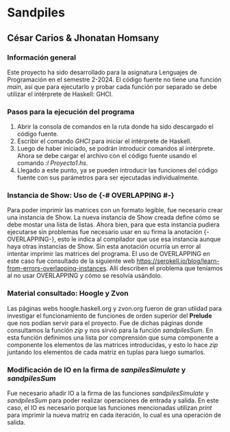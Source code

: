 # Sandpiles

## César Carios & Jhonatan Homsany

### Información general

Este proyecto ha sido desarrollado para la asignatura Lenguajes de Programación en el semestre 2-2024. El código fuente no tiene una función _main_, así que para ejecutarlo y probar cada función por separado se debe utilizar el intérprete de Haskell: GHCI.

### Pasos para la ejecución del programa

1. Abrir la consola de comandos en la ruta donde ha sido descargado el código fuente.
2. Escribir el comando _GHCI_ para iniciar el intérprete de Haskell.
3. Luego de haber iniciado, se podrán introducir comandos al intérprete. Ahora se debe cargar el archivo con el código fuente usando el comando _:l Proyecto1.hs_.
4. Llegado a este punto, ya se pueden introducir las funciones del código fuente con sus parámetros para ser ejecutadas individualmente.

### Instancia de Show: Uso de {-# OVERLAPPING #-}

Para poder imprimir las matrices con un formato legible, fue necesario crear una instancia de Show. La nueva instancia de Show creada define cómo se debe mostar una lista de listas. Ahora bien, para que esta instancia pudiera ejecutarse sin problemas fue necesario usar en su firma la anotación {-OVERLAPPING-}, esto le indica al compilador que use esa instancia aunque haya otras instancias de Show. Sin esta anotación ocurría un error al intentar imprimir las matrices del programa. El uso de OVERLAPPING en este caso fue consultado de la siguiente web https://serokell.io/blog/learn-from-errors-overlapping-instances. Allí describen el problema que teníamos al no usar OVERLAPPING y cómo se resolvía usándolo.

### Material consultado: Hoogle y Zvon

Las páginas webs hoogle.haskell.org y zvon.org fueron de gran utiidad para investigar el funcionamiento de funciones de orden superior del **Prelude** que nos podían servir para el proyecto. Fue de dichas páginas donde consultamos la función _zip_ y nos sirvió para la función _sandpilesSum_. En esta función definimos una lista por comprensión que suma componente a componente los elementos de las matrices introducidas, y esto lo hace _zip_ juntando los elementos de cada matriz en tuplas para luego sumarlos.

### Modificación de IO en la firma de _sanpilesSimulate_ y _sandpilesSum_

Fue necesario añadir IO a la firma de las funciones _sandpilesSimulate_ y _sandpilesSum_ para poder realizar operaciones de entrada y salida. En este caso, el IO es necesario porque las funciones mencionadas utilizan _print_ para imprimir la nueva matriz en cada iteración, lo cual es una operación de salida.
